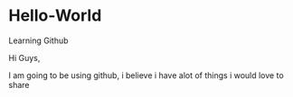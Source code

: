# Hello-World
Learning Github

Hi Guys,

I am going to be using github, i believe i have alot of things i would love to share


